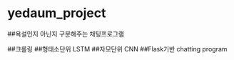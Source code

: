 # yedaum_project

##욕설인지 아닌지 구분해주는 채팅프로그램

##크롤링
##형태소단위 LSTM
##자모단위 CNN
##Flask기반 chatting program
